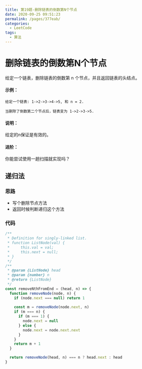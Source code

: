 ```yaml
---
title: 第19题-删除链表的倒数第N个节点
date: 2020-09-25 09:51:23
permalink: /pages/377eab/
categories: 
  - LeetCode
tags: 
  - 算法
---
```


# 删除链表的倒数第N个节点

给定一个链表，删除链表的倒数第 n 个节点，并且返回链表的头结点。

#### 示例：

```
给定一个链表: 1->2->3->4->5, 和 n = 2.

当删除了倒数第二个节点后，链表变为 1->2->3->5.
```

#### 说明：

给定的n保证是有效的。

#### 进阶：

你能尝试使用一趟扫描就实现吗？

<!-- more -->

## 递归法

### 思路

- 写个删除节点方法
- 返回时候判断递归这个方法

### 代码

```JavaScript
/**
 * Definition for singly-linked list.
 * function ListNode(val) {
 *     this.val = val;
 *     this.next = null;
 * }
 */
/**
 * @param {ListNode} head
 * @param {number} n
 * @return {ListNode}
 */
const removeNthFromEnd = (head, n) => {
  function removeNode(node, n) {
    if (node.next === null) return 1
    
    const m = removeNode(node.next, n)
    if (m === n) {
      if (m === 1) {
        node.next = null
      } else {
        node.next = node.next.next
      }
    }
    return m + 1
  }

  return removeNode(head, n) === n ? head.next : head
}
```
